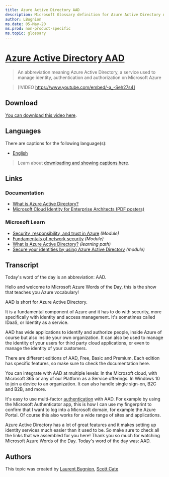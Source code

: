 ```yaml
---
title: Azure Active Directory AAD
description: Microsoft Glossary definition for Azure Active Directory AAD
author: LBugnion
ms.date: 05-May-20
ms.prod: non-product-specific
ms.topic: glossary
---
```


# [Azure Active Directory AAD](/glossary/topic/aad)

> An abbreviation meaning Azure Active Directory, a service used to manage identity, authentication and authorization on Microsoft Azure

> [!VIDEO https://www.youtube.com/embed/-a_-Seh27s4]

## Download

[You can download this video here](https://msglossarystore.blob.core.windows.net/videos/aad.en.mp4).

## Languages

There are captions for the following language(s):

- [English](https://msglossarystore.blob.core.windows.net/captions/aad.en.en.srt)

> Learn about [downloading and showing captions here](/glossary/captions).

## Links

### Documentation

- [What is Azure Active Directory?](http://gslb.ch/449)
- [Microsoft Cloud Identity for Enterprise Architects (PDF posters)](http://gslb.ch/440)

### Microsoft Learn

- [Security, responsibility, and trust in Azure](http://gslb.ch/459) *(Module)*
- [Fundamentals of network security](http://gslb.ch/460) *(Module)*
- [What is Azure Active Directory?](http://gslb.ch/450) *(learning path)*
- [Secure your identities by using Azure Active Directory](http://gslb.ch/451) *(module)*

## Transcript

Today's word of the day is an abbreviation: AAD.

Hello and welcome to Microsoft Azure Words of the Day, this is the show that teaches you Azure vocabulary!

AAD is short for Azure Active Directory.

It is a fundamental component of Azure and it has to do with security, more specifically with identity and access management. It's sometimes called IDaaS, or Identity as a service.

AAD has wide applications to identify and authorize people, inside Azure of course but also inside your own organization. It can also be used to manage the identity of your users for third party cloud applications, or even to manage the identity of your customers.

There are different editions of AAD, Free, Basic and Premium. Each edition has specific features, so make sure to check the documentation here.

You can integrate with AAD at multiple levels: In the Microsoft cloud, with Microsoft 365 or any of our Platform as a Service offerings. In Windows 10 to join a device to an organization. It can also handle single sign-on, B2C and B2B, and more.

It's easy to use multi-factor [authentication](/glossary/topic/authentication/disambiguation) with AAD. For example by using the Microsoft Authenticator app, this is how I can use my fingerprint to confirm that I want to log into a Microsoft domain, for example the Azure Portal. Of course this also works for a wide range of sites and applications.

Azure Active Directory has a lot of great features and it makes setting up identity services much easier than it used to be. So make sure to check all the links that we assembled for you here! Thank you so much for watching Microsoft Azure Words of the Day. Today's word of the day was: AAD.

## Authors

This topic was created by [Laurent Bugnion](http://twitter.com/@LBugnion), [Scott Cate](http://twitter.com/@ScottCate)
